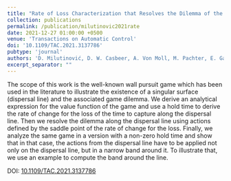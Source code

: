 ```yaml
---
title: "Rate of Loss Characterization that Resolves the Dilemma of the Wall Pursuit Game Solution"
collection: publications
permalink: /publication/milutinovic2021rate
date: 2021-12-27 01:00:00 +0500
venue: 'Transactions on Automatic Control'
doi: '10.1109/TAC.2021.3137786'
pubtype: 'journal'
authors: 'D. Milutinović, D. W. Casbeer, A. Von Moll, M. Pachter, E. Garcia'
excerpt_separator: ""
---
```

The scope of this work is the well-known wall pursuit game which has been used in the literature to illustrate the existence of a singular surface (dispersal line) and the associated game dilemma. We derive an analytical expression for the value function of the game and use a hold time to derive the rate of change for the loss of the time to capture along the dispersal line. Then we resolve the dilemma along the dispersal line using actions defined by the saddle point of the rate of change for the loss. Finally, we analyze the same game in a version with a non-zero hold time and show that in that case, the actions from the dispersal line have to be applied not only on the dispersal line, but in a narrow band around it. To illustrate that, we use an example to compute the band around the line.


DOI: [10.1109/TAC.2021.3137786](https://doi.org/10.1109/TAC.2021.3137786)